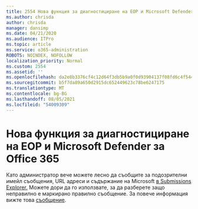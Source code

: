 ```yaml
---
title: 2554 Нова функция за диагностициране на EOP и Microsoft Defender за Office 365
ms.author: chrisda
author: chrisda
manager: dansimp
ms.date: 04/21/2020
ms.audience: ITPro
ms.topic: article
ms.service: o365-administration
ROBOTS: NOINDEX, NOFOLLOW
localization_priority: Normal
ms.custom: 2554
ms.assetid: ''
ms.openlocfilehash: da2e8b3376cf4c12d64f3db5b9a0f0d93904137f08fd6c4f54468954cec3ceda
ms.sourcegitcommit: b5f7da89a650d2915dc652449623c78be6247175
ms.translationtype: MT
ms.contentlocale: bg-BG
ms.lasthandoff: 08/05/2021
ms.locfileid: "54009309"
---
```

# <a name="new-feature-to-help-diagnose-eop-and-microsoft-defender-for-office-365"></a>Нова функция за диагностициране на EOP и Microsoft Defender за Office 365

Като администратор вече можете лесно да съобщите за подозрителни имейл съобщения, URL адреси и съдържание на Microsoft [в Submissions Explorer.](https://protection.office.com/reportsubmission) Можете дори да го използвате, за да разберете защо неправилно е маркирано правилно съобщение. За повече информация вижте това [съобщение](https://techcommunity.microsoft.com/t5/Security-Privacy-and-Compliance/Empower-security-teams-to-easily-report-suspicious-emails-amp/ba-p/752622).
